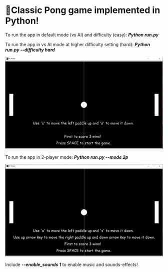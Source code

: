 # 🏓Classic Pong game implemented in Python!

To run the app in default mode (vs AI) and difficulty (easy): <b><i>Python run.py</i></b>

To run the app in vs AI mode at higher difficulty setting (hard): <b><i>Python run.py --difficulty hard</i></b>

![Single-Player-Start-Screen](resources/gameplay_images/single_player_mode_start_screen.JPG)

To run the app in 2-player mode: <b><i>Python run.py --mode 2p</i></b>

![Two-Player-Start-Screen](resources/gameplay_images/two_player_mode_start_screen.JPG)

Include <b><i>--enable_sounds 1</i></b> to enable music and sounds-effects!